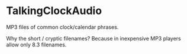 # TalkingClockAudio
MP3 files of common clock/calendar phrases.

Why the short / cryptic filenames? Because in inexpensive MP3 players allow only 8.3 filenames.
